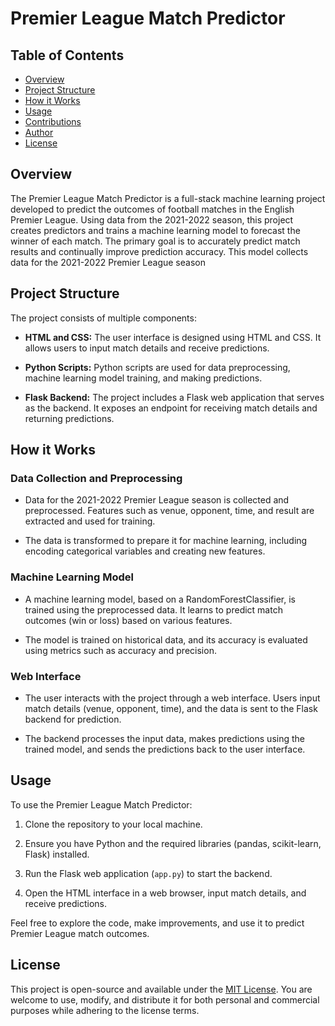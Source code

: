 # Premier League Match Predictor

## Table of Contents

- [Overview](#overview)
- [Project Structure](#project-structure)
- [How it Works](#how-it-works)
- [Usage](#usage)
- [Contributions](#contributions)
- [Author](#author)
- [License](#license)

## Overview

The Premier League Match Predictor is a full-stack machine learning project developed to predict the outcomes of football matches in the English Premier League. Using data from the 2021-2022 season, this project creates predictors and trains a machine learning model to forecast the winner of each match. The primary goal is to accurately predict match results and continually improve prediction accuracy. This model collects data for the 2021-2022 Premier League season

## Project Structure

The project consists of multiple components:

- **HTML and CSS:** The user interface is designed using HTML and CSS. It allows users to input match details and receive predictions.

- **Python Scripts:** Python scripts are used for data preprocessing, machine learning model training, and making predictions.

- **Flask Backend:** The project includes a Flask web application that serves as the backend. It exposes an endpoint for receiving match details and returning predictions.

## How it Works

### Data Collection and Preprocessing

- Data for the 2021-2022 Premier League season is collected and preprocessed. Features such as venue, opponent, time, and result are extracted and used for training.

- The data is transformed to prepare it for machine learning, including encoding categorical variables and creating new features.

### Machine Learning Model

- A machine learning model, based on a RandomForestClassifier, is trained using the preprocessed data. It learns to predict match outcomes (win or loss) based on various features.

- The model is trained on historical data, and its accuracy is evaluated using metrics such as accuracy and precision.

### Web Interface

- The user interacts with the project through a web interface. Users input match details (venue, opponent, time), and the data is sent to the Flask backend for prediction.

- The backend processes the input data, makes predictions using the trained model, and sends the predictions back to the user interface.

## Usage

To use the Premier League Match Predictor:

1. Clone the repository to your local machine.

2. Ensure you have Python and the required libraries (pandas, scikit-learn, Flask) installed.

3. Run the Flask web application (`app.py`) to start the backend.

4. Open the HTML interface in a web browser, input match details, and receive predictions.

Feel free to explore the code, make improvements, and use it to predict Premier League match outcomes.


## License

This project is open-source and available under the [MIT License](LICENSE). You are welcome to use, modify, and distribute it for both personal and commercial purposes while adhering to the license terms.

